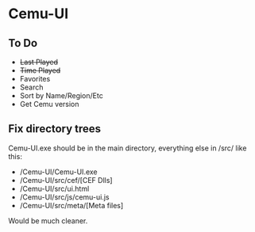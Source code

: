 # Cemu-UI

## To Do
- ~~Last Played~~
- ~~Time Played~~
- Favorites
- Search
- Sort by Name/Region/Etc
- Get Cemu version

## Fix directory trees

Cemu-UI.exe should be in the main directory, everything else in /src/ like this:
- /Cemu-UI/Cemu-UI.exe
- /Cemu-UI/src/cef/[CEF Dlls]
- /Cemu-UI/src/ui.html
- /Cemu-UI/src/js/cemu-ui.js
- /Cemu-UI/src/meta/[Meta files]

Would be much cleaner.
